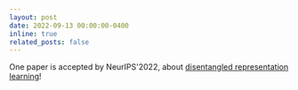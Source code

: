 ```yaml
---
layout: post
date: 2022-09-13 00:00:00-0400
inline: true
related_posts: false
---
```


One paper is accepted by NeurIPS'2022, about [disentangled representation learning](https://openreview.net/forum?id=6OhjECfqt2)!
